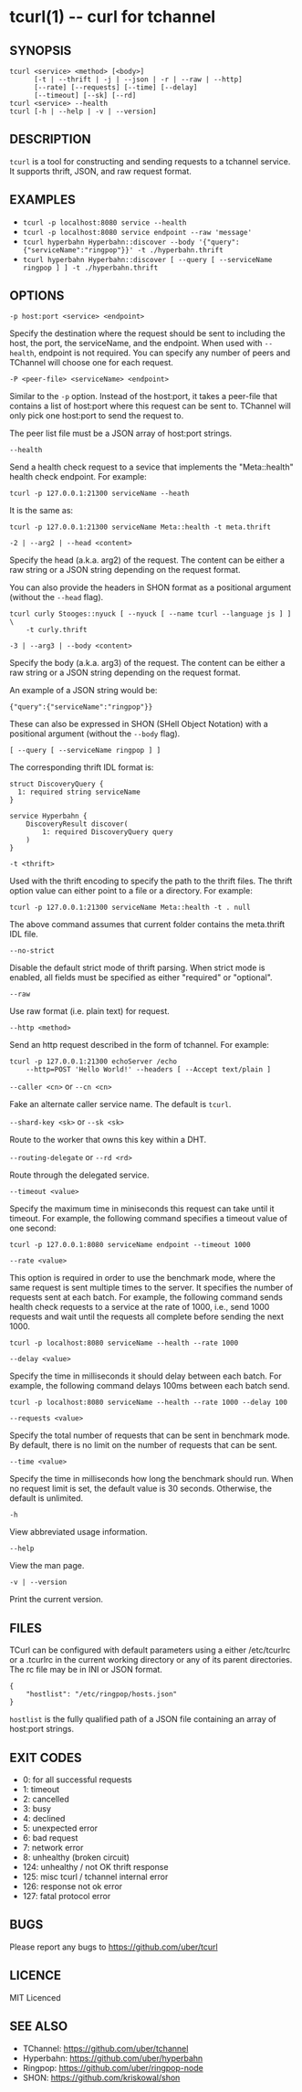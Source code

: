 # tcurl(1) -- curl for tchannel

## SYNOPSIS

    tcurl <service> <method> [<body>]
          [-t | --thrift | -j | --json | -r | --raw | --http]
          [--rate] [--requests] [--time] [--delay]
          [--timeout] [--sk] [--rd]
    tcurl <service> --health
    tcurl [-h | --help | -v | --version]

## DESCRIPTION

`tcurl` is a tool for constructing and sending requests to
a tchannel service. It supports thrift, JSON, and raw request format.

## EXAMPLES

 - `tcurl -p localhost:8080 service --health`
 - `tcurl -p localhost:8080 service endpoint --raw 'message'`
 - `tcurl hyperbahn Hyperbahn::discover --body '{"query":{"serviceName":"ringpop"}}' -t ./hyperbahn.thrift`
 - `tcurl hyperbahn Hyperbahn::discover [ --query [ --serviceName ringpop ] ] -t ./hyperbahn.thrift`

## OPTIONS

`-p host:port <service> <endpoint>`

Specify the destination where the request should be sent to including the host,
the port, the serviceName, and the endpoint.  When used with `--health`,
endpoint is not required.  You can specify any number of peers and TChannel
will choose one for each request.

`-P <peer-file> <serviceName> <endpoint>`

Similar to the `-p` option. Instead of the host:port, it takes a peer-file that
contains a list of host:port where this request can be sent to.  TChannel will
only pick one host:port to send the request to.

The peer list file must be a JSON array of host:port strings.

`--health`

Send a health check request to a sevice that implements the "Meta::health"
health check endpoint.  For example:

    tcurl -p 127.0.0.1:21300 serviceName --heath

It is the same as:

    tcurl -p 127.0.0.1:21300 serviceName Meta::health -t meta.thrift

`-2 | --arg2 | --head <content>`

Specify the head (a.k.a. arg2) of the request. The content can be either a raw
string or a JSON string depending on the request format.

You can also provide the headers in SHON format as a positional argument
(without the `--head` flag).

    tcurl curly Stooges::nyuck [ --nyuck [ --name tcurl --language js ] ] \
        -t curly.thrift

`-3 | --arg3 | --body <content>`

Specify the body (a.k.a. arg3) of the request. The content can be either a raw
string or a JSON string depending on the request format.

An example of a JSON string would be:

    {"query":{"serviceName":"ringpop"}}

These can also be expressed in SHON (SHell Object Notation) with a positional
argument (without the `--body` flag).

    [ --query [ --serviceName ringpop ] ]

The corresponding thrift IDL format is:

    struct DiscoveryQuery {
      1: required string serviceName
    }

    service Hyperbahn {
        DiscoveryResult discover(
            1: required DiscoveryQuery query
        )
    }

`-t <thrift>`

Used with the thrift encoding to specify the path to the thrift files.  The
thrift option value can either point to a file or a directory.  For example:

    tcurl -p 127.0.0.1:21300 serviceName Meta::health -t . null

The above command assumes that current folder contains the meta.thrift IDL file.

`--no-strict`

Disable the default strict mode of thrift parsing. When strict mode is enabled,
all fields must be specified as either "required" or "optional".

`--raw`

Use raw format (i.e. plain text) for request.

`--http <method>`

Send an http request described in the form of tchannel.  For example:

    tcurl -p 127.0.0.1:21300 echoServer /echo
        --http=POST 'Hello World!' --headers [ --Accept text/plain ]

`--caller <cn>` or `--cn <cn>`

Fake an alternate caller service name.
The default is `tcurl`.

`--shard-key <sk>` or `--sk <sk>`

Route to the worker that owns this key within a DHT.

`--routing-delegate` or `--rd <rd>`

Route through the delegated service.

`--timeout <value>`

Specify the maximum time in miniseconds this request can take until it timeout.
For example, the following command specifies a timeout value of one second:

    tcurl -p 127.0.0.1:8080 serviceName endpoint --timeout 1000

`--rate <value>`

This option is required in order to use the benchmark mode, where the same
request is sent multiple times to the server.  It specifies the number of
requests sent at each batch.  For example, the following command sends health
check requests to a service at the rate of 1000, i.e., send 1000 requests and
wait until the requests all complete before sending the next 1000.

    tcurl -p localhost:8080 serviceName --health --rate 1000

`--delay <value>`

Specify the time in milliseconds it should delay between each batch.  For
example, the following command delays 100ms between each batch send.

    tcurl -p localhost:8080 serviceName --health --rate 1000 --delay 100

`--requests <value>`

Specify the total number of requests that can be sent in benchmark mode. By
default, there is no limit on the number of requests that can be sent.

`--time <value>`

Specify the time in milliseconds how long the benchmark should run.  When no
request limit is set, the default value is 30 seconds. Otherwise, the default
is unlimited.

`-h`

View abbreviated usage information.

`--help`

View the man page.

`-v | --version`

Print the current version.


## FILES

TCurl can be configured with default parameters using a either /etc/tcurlrc or
a .tcurlrc in the current working directory or any of its parent directories.
The rc file may be in INI or JSON format.

    {
        "hostlist": "/etc/ringpop/hosts.json"
    }

`hostlist` is the fully qualified path of a JSON file containing an array of
host:port strings.

## EXIT CODES

- 0: for all successful requests
- 1: timeout
- 2: cancelled
- 3: busy
- 4: declined
- 5: unexpected error
- 6: bad request
- 7: network error
- 8: unhealthy (broken circuit)
- 124: unhealthy / not OK thrift response
- 125: misc tcurl / tchannel internal error
- 126: response not ok error
- 127: fatal protocol error


## BUGS

Please report any bugs to https://github.com/uber/tcurl

## LICENCE

MIT Licenced

## SEE ALSO

 - TChannel: https://github.com/uber/tchannel
 - Hyperbahn: https://github.com/uber/hyperbahn
 - Ringpop: https://github.com/uber/ringpop-node
 - SHON: https://github.com/kriskowal/shon
